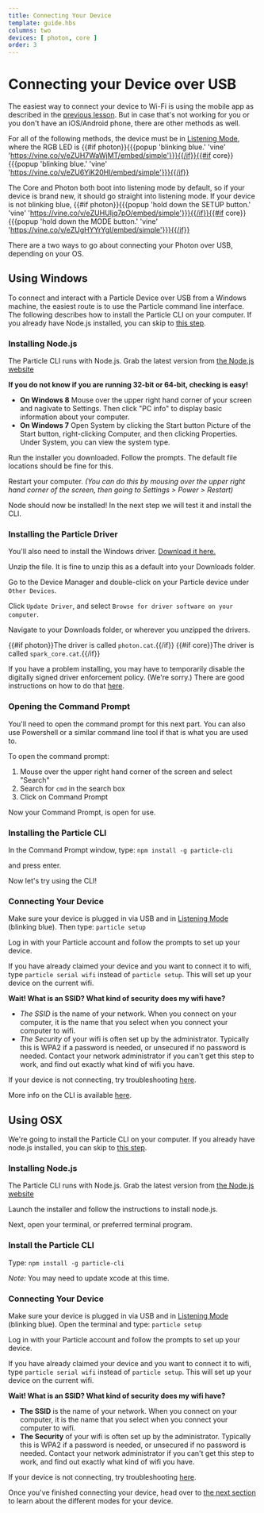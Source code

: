 ```yaml
---
title: Connecting Your Device
template: guide.hbs
columns: two
devices: [ photon, core ]
order: 3
---
```


# Connecting your Device over USB

The easiest way to connect your device to Wi-Fi is using the mobile app as described in the [previous lesson](/guide/getting-started/start). But in case that's not working for you or you don't have an iOS/Android phone, there are other methods as well.

For all of the following methods, the device must be in [Listening Mode](/guide/getting-started/modes/photon/#listening-mode), where the RGB LED is {{#if photon}}{{{popup 'blinking blue.' 'vine' 'https://vine.co/v/eZUH7WaWjMT/embed/simple'}}}{{/if}}{{#if core}}{{{popup 'blinking blue.' 'vine' 'https://vine.co/v/eZU6YiK20Hl/embed/simple'}}}{{/if}}

The Core and Photon both boot into listening mode by default, so if your device is brand new, it should go straight into listening mode. If your device is not blinking blue, {{#if photon}}{{{popup 'hold down the SETUP button.' 'vine' 'https://vine.co/v/eZUHUIjq7pO/embed/simple'}}}{{/if}}{{#if core}}{{{popup 'hold down the MODE button.' 'vine' 'https://vine.co/v/eZUgHYYrYgl/embed/simple'}}}{{/if}}


There are a two ways to go about connecting your Photon over USB, depending on your OS.

## Using Windows

To connect and interact with a Particle Device over USB from a Windows machine, the easiest route is to use the Particle command line interface.
The following describes how to install the Particle CLI on your computer. If you already have Node.js installed, you can skip to [this step](#installing-the-particle-cli).

### Installing Node.js
The Particle CLI runs with Node.js. Grab the latest version from [the Node.js website](http://nodejs.org/download)

**If you do not know if you are running 32-bit or 64-bit, checking is easy!**
- __On Windows 8__ Mouse over the upper right hand corner of your screen and nagivate to Settings. Then click "PC info" to display basic information about your computer.
- __On Windows 7__ Open System by clicking the Start button Picture of the Start button, right-clicking Computer, and then clicking Properties. Under System, you can view the system type.

Run the installer you downloaded. Follow the prompts. The default file locations should be fine for this.

Restart your computer.
_(You can do this by mousing over the upper right hand corner of the screen, then going to Settings > Power > Restart)_

Node should now be installed! In the next step we will test it and install the CLI.

### Installing the Particle Driver
You'll also need to install the Windows driver. [Download it here.](https://s3.amazonaws.com/spark-website/Particle.zip)

Unzip the file. It is fine to unzip this as a default into your Downloads folder.

Go to the Device Manager and double-click on your Particle device under `Other Devices`.

Click `Update Driver`, and select `Browse for driver software on your computer`.

Navigate to your Downloads folder, or wherever you unzipped the drivers.

{{#if photon}}The driver is called `photon.cat`.{{/if}}
{{#if core}}The driver is called `spark_core.cat`.{{/if}}

If you have a problem installing, you may have to temporarily disable the digitally signed driver enforcement policy. (We're sorry.) There are good instructions on how to do that [here](http://www.howtogeek.com/167723/how-to-disable-driver-signature-verification-on-64-bit-windows-8.1-so-that-you-can-install-unsigned-drivers/).

### Opening the Command Prompt
You'll need to open the command prompt for this next part. You can also use Powershell or a similar command line tool if that is what you are used to.

To open the command prompt:
1) Mouse over the upper right hand corner of the screen and select "Search"
2) Search for `cmd` in the search box
3) Click on Command Prompt

Now your Command Prompt, is open for use.

### Installing the Particle CLI
In the Command Prompt window, type:
`npm install -g particle-cli`

and press enter.

Now let's try using the CLI!


### Connecting Your Device

Make sure your device is plugged in via USB and in [Listening Mode](#connecting-your-device-listening-mode) (blinking blue). Then type:
`particle setup`

Log in with your Particle account and follow the prompts to set up your device.

If you have already claimed your device and you want to connect it to wifi, type `particle serial wifi` instead of `particle setup`. This will set up your device on the current wifi.

**Wait! What is an SSID? What kind of security does my wifi have?**

- _The SSID_ is the name of your network. When you connect on your computer, it is the name that you select when you connect your computer to wifi.
- _The Security_ of your wifi is often set up by the administrator. Typically this is WPA2 if a password is needed, or unsecured if no password is needed. Contact your network administrator if you can't get this step to work, and find out exactly what kind of wifi you have.

If your device is not connecting, try troubleshooting [here](http://support.particle.io/hc/en-us/articles/204357684-Can-t-Get-Connected-).

More info on the CLI is available [here](/photon/cli).


## Using OSX

We're going to install the Particle CLI on your computer. If you already have node.js installed, you can skip to [this step](/guide/getting-started/connect/#install-the-particle-cli).

### Installing Node.js
The Particle CLI runs with Node.js. Grab the latest version from [the Node.js website](http://nodejs.org/download)

Launch the installer and follow the instructions to install node.js.

Next, open your terminal, or preferred terminal program.

### Install the Particle CLI

Type:
`npm install -g particle-cli`

_Note:_ You may need to update xcode at this time.


### Connecting Your Device
Make sure your device is plugged in via USB and in [Listening Mode](#connecting-your-device-listening-mode) (blinking blue). Open the terminal and type:
`particle setup`

Log in with your Particle account and follow the prompts to set up your device.

If you have already claimed your device and you want to connect it to wifi, type `particle serial wifi` instead of `particle setup`. This will set up your device on the current wifi.

**Wait! What is an SSID? What kind of security does my wifi have?**
- __The SSID__ is the name of your network. When you connect on your computer, it is the name that you select when you connect your computer to wifi.
- __The Security__ of your wifi is often set up by the administrator. Typically this is WPA2 if a password is needed, or unsecured if no password is needed. Contact your network administrator if you can't get this step to work, and find out exactly what kind of wifi you have.

If your device is not connecting, try troubleshooting [here](/support).

Once you've finished connecting your device, head over to [the next section](/guide/getting-started/modes) to learn about the different modes for your device.
